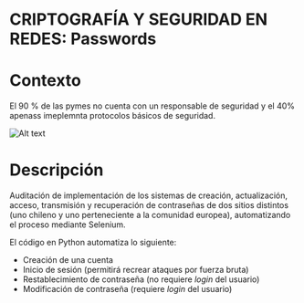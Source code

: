 # CRIPTOGRAFÍA Y SEGURIDAD EN REDES: Passwords
# Contexto

El 90 % de las pymes no cuenta con un responsable de seguridad y el 40% apenass imeplemnta protocolos básicos de seguridad.

![Alt text](https://prod.smassets.net/assets/cms/sm/uploads/sites/4/mp-marketo-stat.png "Optional title")

# Descripción
Auditación de implementación de los sistemas de creación, actualización, acceso, transmisión y recuperación de contraseñas de dos sitios distintos (uno chileno y uno perteneciente a la comunidad europea), automatizando el proceso mediante Selenium.

El código en Python automatiza lo siguiente:

* Creación de una cuenta
* Inicio de sesión (permitirá recrear ataques por fuerza bruta)
* Restablecimiento de contraseña (no requiere *login* del usuario)
* Modificación de contraseña (requiere *login* del usuario)
